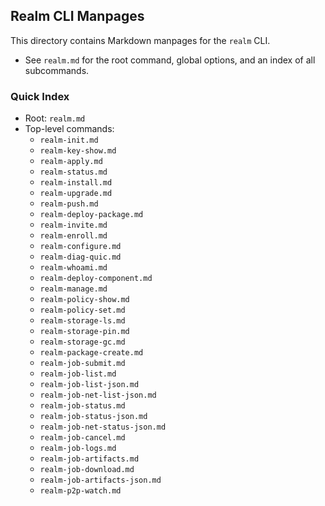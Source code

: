 ## Realm CLI Manpages

This directory contains Markdown manpages for the `realm` CLI.

- See `realm.md` for the root command, global options, and an index of all subcommands.

### Quick Index

- Root: `realm.md`
- Top-level commands:
  - `realm-init.md`
  - `realm-key-show.md`
  - `realm-apply.md`
  - `realm-status.md`
  - `realm-install.md`
  - `realm-upgrade.md`
  - `realm-push.md`
  - `realm-deploy-package.md`
  - `realm-invite.md`
  - `realm-enroll.md`
  - `realm-configure.md`
  - `realm-diag-quic.md`
  - `realm-whoami.md`
  - `realm-deploy-component.md`
  - `realm-manage.md`
  - `realm-policy-show.md`
  - `realm-policy-set.md`
  - `realm-storage-ls.md`
  - `realm-storage-pin.md`
  - `realm-storage-gc.md`
  - `realm-package-create.md`
  - `realm-job-submit.md`
  - `realm-job-list.md`
  - `realm-job-list-json.md`
  - `realm-job-net-list-json.md`
  - `realm-job-status.md`
  - `realm-job-status-json.md`
  - `realm-job-net-status-json.md`
  - `realm-job-cancel.md`
  - `realm-job-logs.md`
  - `realm-job-artifacts.md`
  - `realm-job-download.md`
  - `realm-job-artifacts-json.md`
  - `realm-p2p-watch.md`


